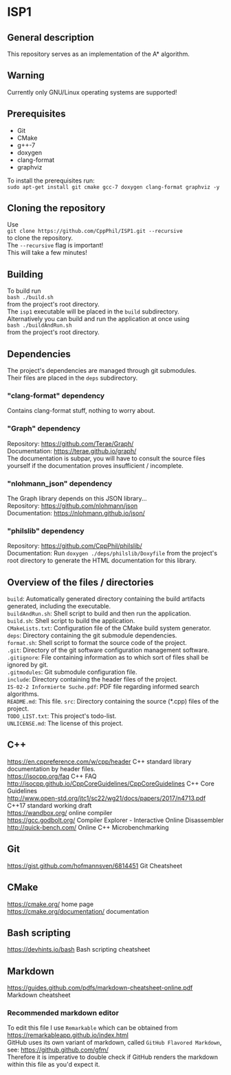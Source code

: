 # ISP1
## General description
This repository serves as an implementation of the A* algorithm.  

## Warning
Currently only GNU/Linux operating systems are supported!  

## Prerequisites
* Git
* CMake
* g++-7
* doxygen
* clang-format
* graphviz

To install the prerequisites run:  
`sudo apt-get install git cmake gcc-7 doxygen clang-format graphviz -y`  

## Cloning the repository
Use  
`git clone https://github.com/CppPhil/ISP1.git --recursive`  
to clone the repository.  
The `--recursive` flag is important!  
This will take a few minutes!  

## Building
To build run  
`bash ./build.sh`  
from the project's root directory.  
The `isp1` executable will be placed in the `build` subdirectory.  
Alternatively you can build and run the application at once using  
`bash ./buildAndRun.sh`  
from the project's root directory.  

## Dependencies
The project's dependencies are managed through git submodules.  
Their files are placed in the `deps` subdirectory.  

### "clang-format" dependency
Contains clang-format stuff, nothing to worry about.  

### "Graph" dependency
Repository: <https://github.com/Terae/Graph/>  
Documentation: <https://terae.github.io/graph/>  
The documentation is subpar, you will have to consult the source files yourself if the documentation proves insufficient / incomplete.  

### "nlohmann_json" dependency
The Graph library depends on this JSON library...  
Repository: <https://github.com/nlohmann/json>  
Documentation: <https://nlohmann.github.io/json/>  

### "philslib" dependency
Repository: <https://github.com/CppPhil/philslib/>  
Documentation: Run `doxygen ./deps/philslib/Doxyfile` from the project's root directory to generate the HTML documentation for this library.  

## Overview of the files / directories
`build`: Automatically generated directory containing the build artifacts generated, including the executable.  
`buildAndRun.sh`: Shell script to build and then run the application.  
`build.sh`: Shell script to build the application.  
`CMakeLists.txt`: Configuration file of the CMake build system generator.  
`deps`: Directory containing the git submodule dependencies.  
`format.sh`: Shell script to format the source code of the project.  
`.git`: Directory of the git software configuration management software.  
`.gitignore`: File containing information as to which sort of files shall be ignored by git.  
`.gitmodules`: Git submodule configuration file.  
`include`: Directory containing the header files of the project.  
`IS-02-2 Informierte Suche.pdf`: PDF file regarding informed search algorithms.  
`README.md`: This file.
`src`: Directory containing the source (*.cpp) files of the project.  
`TODO_LIST.txt`: This project's todo-list.  
`UNLICENSE.md`: The license of this project.  

##  C++
<https://en.cppreference.com/w/cpp/header> C++ standard library documentation by header files.  
<https://isocpp.org/faq> C++ FAQ  
<http://isocpp.github.io/CppCoreGuidelines/CppCoreGuidelines> C++ Core Guidelines  
<http://www.open-std.org/jtc1/sc22/wg21/docs/papers/2017/n4713.pdf> C++17 standard working draft  
<https://wandbox.org/> online compiler  
<https://gcc.godbolt.org/> Compiler Explorer - Interactive Online Disassembler  
<http://quick-bench.com/> Online C++ Microbenchmarking  

## Git
<https://gist.github.com/hofmannsven/6814451> Git Cheatsheet  

## CMake
<https://cmake.org/> home page  
<https://cmake.org/documentation/> documentation  

## Bash scripting
<https://devhints.io/bash> Bash scripting cheatsheet  

## Markdown
<https://guides.github.com/pdfs/markdown-cheatsheet-online.pdf> Markdown cheatsheet  

### Recommended markdown editor
To edit this file I use `Remarkable` which can be obtained from <https://remarkableapp.github.io/index.html>  
GitHub uses its own variant of markdown, called `GitHub Flavored Markdown`, see: <https://github.github.com/gfm/>  
Therefore it is imperative to double check if GitHub renders the markdown within this file as you'd expect it.  
